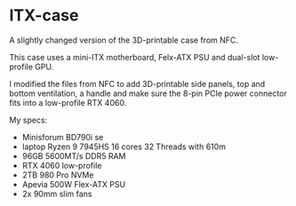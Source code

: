 # ITX-case
A slightly changed version of the 3D-printable case from NFC.

This case uses a mini-ITX motherboard, Felx-ATX PSU and dual-slot low-profile GPU.

I modified the files from NFC to add 3D-printable side panels, top and bottom ventilation, a handle and make sure the 8-pin PCIe power connector fits into a low-profile RTX 4060.

My specs:
- Minisforum BD790i se
- laptop Ryzen 9 7945HS 16 cores 32 Threads with 610m
- 96GB 5600MT/s DDR5 RAM
- RTX 4060 low-profile
- 2TB 980 Pro NVMe
- Apevia 500W Flex-ATX PSU
- 2x 90mm slim fans
